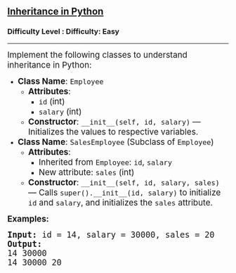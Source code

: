 <h2><a href="https://www.geeksforgeeks.org/problems/inheritance-in-python/1?page=1&difficulty=Basic,Easy,Hard&status=unsolved&sortBy=accuracy">Inheritance in Python</a></h2><h3>Difficulty Level : Difficulty: Easy</h3><hr><div class="problems_problem_content__Xm_eO"><p><span style="font-size: 14pt;">Implement the following classes to understand inheritance in Python:</span></p>
<ul>
<li><span style="font-size: 14pt;"><strong>Class Name</strong>: <code>Employee</code></span>
<ul>
<li><span style="font-size: 14pt;"><strong>Attributes</strong>:</span>
<ul>
<li><span style="font-size: 14pt;"><code>id</code> (int)</span></li>
<li><span style="font-size: 14pt;"><code>salary</code> (int)</span></li>
</ul>
</li>
<li><span style="font-size: 14pt;"><strong>Constructor</strong>: <code>__init__(self, id, salary)</code> — Initializes the values to respective variables.</span></li>
</ul>
</li>
<li><span style="font-size: 14pt;"><strong>Class Name</strong>: <code>SalesEmployee</code> (Subclass of <code>Employee</code>)</span>
<ul>
<li><span style="font-size: 14pt;"><strong>Attributes</strong>:</span>
<ul>
<li><span style="font-size: 14pt;">Inherited from <code>Employee</code>: <code>id</code>, <code>salary</code></span></li>
<li><span style="font-size: 14pt;">New attribute: <code>sales</code> (int)</span></li>
</ul>
</li>
<li><span style="font-size: 14pt;"><strong>Constructor</strong>: <code>__init__(self, id, salary, sales)</code> — Calls <code>super().__init__(id, salary)</code> to initialize <code>id</code> and <code>salary</code>, and initializes the <code>sales</code> attribute.</span></li>
</ul>
</li>
</ul>
<p><strong><span style="font-size: 14pt;">Examples:</span></strong></p>
<pre><strong><span style="font-size: 14pt;">Input: </span></strong><span style="font-size: 14pt;">id = 14, salary = 30000, sales = 20
<strong>Output:</strong> 
14 30000
14 30000 20</span></pre></div>